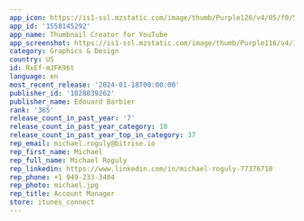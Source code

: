 ```yaml
---
app_icon: https://is1-ssl.mzstatic.com/image/thumb/Purple126/v4/05/f0/52/05f0522c-9bff-1550-c456-efbb1f4aaeb0/AppIcon-0-0-1x_U007epad-0-0-0-85-220.png/1024x1024bb.png
app_id: '1558145292'
app_name: Thumbnail Creator for YouTube
app_screenshot: https://is1-ssl.mzstatic.com/image/thumb/Purple116/v4/15/9d/ae/159dae7d-de22-915a-a729-98c12a598dcd/2e50a4a7-6a86-441d-88e4-481dc81c474f_6.5_-_1.jpg/1242x2688bb.png
category: Graphics & Design
country: US
id: RxEf-mJFK96t
language: en
most_recent_release: '2024-01-18T00:00:00'
publisher_id: '1028039262'
publisher_name: Edouard Barbier
rank: '365'
release_count_in_past_year: '7'
release_count_in_past_year_category: 10
release_count_in_past_year_top_in_category: 37
rep_email: michael.roguly@bitrise.io
rep_first_name: Michael
rep_full_name: Michael Roguly
rep_linkedin: https://www.linkedin.com/in/michael-roguly-77376710
rep_phone: +1 949-233-3404
rep_photo: michael.jpg
rep_title: Account Manager
store: itunes_connect
---
```

